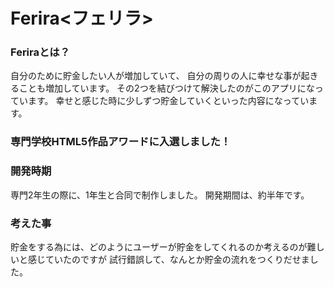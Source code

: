# Ferira<フェリラ>

### Feriraとは？
自分のために貯金したい人が増加していて、
自分の周りの人に幸せな事が起きることも増加しています。
その2つを結びつけて解決したのがこのアプリになっています。
幸せと感じた時に少しずつ貯金していくといった内容になっています。

### 専門学校HTML5作品アワードに入選しました！

### 開発時期
専門2年生の際に、1年生と合同で制作しました。
開発期間は、約半年です。

### 考えた事
貯金をする為には、どのようにユーザーが貯金をしてくれるのか考えるのが難しいと感じていたのですが
試行錯誤して、なんとか貯金の流れをつくりだせました。